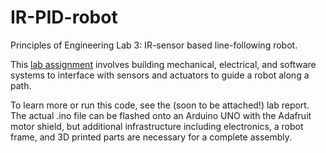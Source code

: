 # IR-PID-robot
Principles of Engineering Lab 3: IR-sensor based line-following robot.

This [lab assignment](http://poe.olin.edu/lab3.html) involves building mechanical, electrical, and software systems to interface with sensors and actuators to guide a robot along a path. 

To learn more or run this code, see the (soon to be attached!) lab report. The actual .ino file can be flashed onto an Arduino UNO with the Adafruit motor shield, but additional infrastructure including electronics, a robot frame, and 3D printed parts are necessary for a complete assembly.

